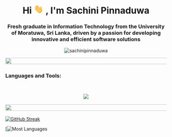 <h1 align="center">Hi <img src="https://raw.githubusercontent.com/ABSphreak/ABSphreak/master/gifs/Hi.gif" width="30px" /> , I'm Sachini Pinnaduwa</h1>
<h3 align="center">Fresh graduate in Information Technology from the University of Moratuwa, Sri Lanka, driven by a passion for developing innovative and efficient software solutions</h3>

<p align="center"> <img src="https://komarev.com/ghpvc/?username=sachinipinnaduwa&label=Profile%20views&color=0e75b6&style=flat" alt="sachinipinnaduwa" /> </p>
<p align="left">
</p>
<img src="https://i.imgur.com/dBaSKWF.gif" height="20" width="1000">
<h3 align="left">Languages and Tools:</h3>


</br>
<p align="center">
  <a href="https://skillicons.dev">
    <img src="https://skillicons.dev/icons?i=c,java,js,ts,py,angular,react,bootstrap,html,css,dotnet,express,nodejs,php,github,git,mongodb,mysql,postman,figma,idea,vscode,visualstudio,opencv&perline=14" />
  </a>
</p>

<p align="left">
</p>
<img src="https://i.imgur.com/dBaSKWF.gif" height="20" width="1000">


[![GitHub Streak](https://github-readme-streak-stats.herokuapp.com/?user=sachinipinnaduwa&theme=radical)](https://git.io/streak-stats) 

[![Most Languages](https://github-readme-stats.anuraghazra1.vercel.app/api/top-langs/?username=sachinipinnaduwa&theme=dark&hide_border=true&no-bg=true&no-frame=true&langs_count=10)


